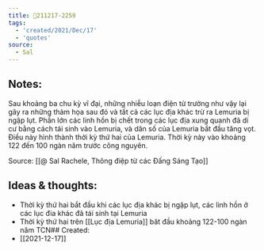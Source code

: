 ```yaml
---
title: 💬211217-2259
tags:
  - 'created/2021/Dec/17'
  - 'quotes'
source:
  - Sal
---
```


## Notes:
Sau khoảng ba chu kỳ vĩ đại, những nhiễu loạn điện từ trường như vậy lại gây ra những thảm họa sau đó và tất cả các lục địa khác trừ ra Lemuria bị ngập lụt. Phần lớn các linh hồn bị chết trong các lục địa xung quanh đã di cư bằng cách tái sinh vào Lemuria, và dân số của Lemuria bắt đầu tăng vọt. Điều này hình thành thời kỳ thứ hai của Lemuria. Thời kỳ này vào khoảng 122 đến 100 ngàn năm trước công nguyên.

Source: [[@ Sal Rachele, Thông điệp từ các Đấng Sáng Tạo]]

## Ideas & thoughts:
- Thời kỳ thứ hai bắt đầu khi các lục địa khác bị ngập lụt, các linh hồn ở các lục đia khác đã tái sinh tại Lemuria
- Thời kỳ thứ hai trên [[Lục địa Lemuria]] băt đầu khoảng 122-100 ngàn năm TCN## Created:
- [[2021-12-17]]
